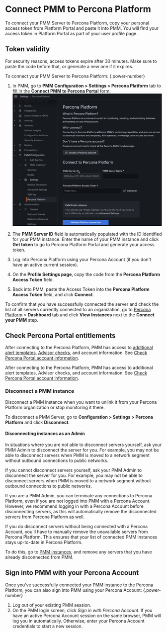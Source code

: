 # Connect PMM to Percona Platform
To connect your PMM Server to Percona Platform, copy your personal access token from Platform Portal and paste it into PMM. You will find your access token in Platform Portal as part of your user profile page.

## Token validity

For security reasons, access tokens expire after 30 minutes. Make sure to paste the code before that, or generate a new one if it expires.

To connect your PMM Server to Percona Platform:
{.power-number}

1. In PMM, go to **PMM Configuration > Settings > Percona Platform** tab to fill in the **Connect PMM to Percona Portal** form: ![!image](../../images/PMM_Settings_Percona_Platform_Login.png)

2. The **PMM Server ID** field is automatically populated with the ID identified for your PMM instance. Enter the name of your PMM instance and click **Get token** to go to Percona Platform Portal and generate your access token.
3. Log into Percona Platform using your Percona Account (if you don't have an active current session).
4. On the **Profile Settings page**, copy the code from the **Percona Platform Access Token** field.
5. Back into PMM, paste the Access Token into the **Percona Platform Access Token** field, and click  **Connect**.

To confirm that you have successfully connected the server and check the list of all servers currently connected to an organization, go to [Percona Platform](https://portal.percona.com) > **Dashboard** tab and click **View Instances** next to the **Connect your PMM** step.

## Check Percona Portal entitlements

After connecting to the Percona Platform, PMM has access to [additional alert templates](/docs/alert/templates_list.md), [Advisor checks](/docs/advisors/advisors-details.md), and account information. See [Check Percona Portal account information](account-info.md).


After connecting to the Percona Platform, PMM has access to additional alert templates, Advisor checks, and account information. See [Check Percona Portal account information](account-info.md).

### Disconnect a PMM instance

Disconnect a PMM instance when you want to unlink it from your Percona Platform organization or stop monitoring it there.

To disconnect a PMM Server, go to <i class="uil uil-cog"></i> **Configuration > Settings > Percona Platform** and click **Disconnect**.

#### Disconnecting instances as an Admin

In situations where you are not able to disconnect servers yourself, ask your PMM Admin to disconnect the server for you. For example, you may not be able to disconnect servers when PMM is moved to a network segment without outbound connections to public networks.

If you cannot disconnect servers yourself, ask your PMM Admin to disconnect the server for you. For example, you may not be able to disconnect servers when PMM is moved to a network segment without outbound connections to public networks.

If you are a PMM Admin, you can terminate any connections to Percona Platform, even if you are not logged into PMM with a Percona Account. However, we recommend logging in with a Percona Account before disconnecting servers, as this will automatically remove the disconnected servers from Percona Platform as well. 

If you do disconnect servers without being connected with a Percona Account, you'll have to manually remove the unavailable servers from Percona Platform. This ensures that your list of connected PMM instances stays up-to-date in Percona Platform. 

To do this, go to [PMM instances](https://portal.percona.com/login), and remove any servers that you have already disconnected from PMM.


## Sign into PMM with your Percona Account
Once you've successfully connected your PMM instance to the Percona Platform, you can also sign into PMM using your Percona Account:
{.power-number}

1. Log out of your existing PMM session.
2. On the PMM login screen, click *Sign in with Percona Account*.
 If you have an active Percona Account session on the same browser, PMM will log you in automatically. Otherwise, enter your Percona Account credentials to start a new session.

